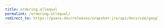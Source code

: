 ```yaml
---
title: ordering.allequal
permalink: /ordering.allequal/
redirect_to: https://guava.dev/releases/snapshot-jre/api/docs/com/google/common/collect/Ordering.html#allEqual--
---
```

